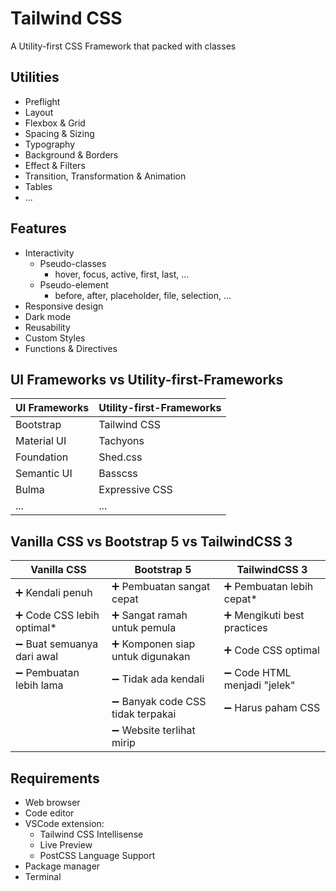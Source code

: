 # Tailwind CSS

A Utility-first CSS Framework that packed with classes

## Utilities

- Preflight
- Layout
- Flexbox & Grid
- Spacing & Sizing
- Typography
- Background & Borders
- Effect & Filters
- Transition, Transformation & Animation
- Tables
- ...

## Features

- Interactivity
  - Pseudo-classes
    - hover, focus, active, first, last, ...
  - Pseudo-element
    - before, after, placeholder, file, selection, ...
- Responsive design
- Dark mode
- Reusability
- Custom Styles
- Functions & Directives

## UI Frameworks vs Utility-first-Frameworks

| UI Frameworks | Utility-first-Frameworks |
| ------------- | ------------------------ |
| Bootstrap     | Tailwind CSS             |
| Material UI   | Tachyons                 |
| Foundation    | Shed.css                 |
| Semantic UI   | Basscss                  |
| Bulma         | Expressive CSS           |
| ...           | ...                      |

## Vanilla CSS vs Bootstrap 5 vs TailwindCSS 3

| Vanilla CSS                 | Bootstrap 5                       | TailwindCSS 3                |
| --------------------------- | --------------------------------- | ---------------------------- |
| ➕ Kendali penuh            | ➕ Pembuatan sangat cepat         | ➕ Pembuatan lebih cepat\*   |
| ➕ Code CSS lebih optimal\* | ➕ Sangat ramah untuk pemula      | ➕ Mengikuti best practices  |
| ➖ Buat semuanya dari awal  | ➕ Komponen siap untuk digunakan  | ➕ Code CSS optimal          |
| ➖ Pembuatan lebih lama     | ➖ Tidak ada kendali              | ➖ Code HTML menjadi "jelek" |
|                             | ➖ Banyak code CSS tidak terpakai | ➖ Harus paham CSS           |
|                             | ➖ Website terlihat mirip         |                              |

## Requirements

- Web browser
- Code editor
- VSCode extension:
  - Tailwind CSS Intellisense
  - Live Preview
  - PostCSS Language Support
- Package manager
- Terminal
